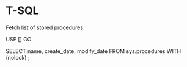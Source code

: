T-SQL
=====

Fetch list of stored procedures

  USE [<TableName>]
  GO

  SELECT 
    name,
    create_date,
    modify_date
  FROM sys.procedures
  WITH (nolock)
  ;

